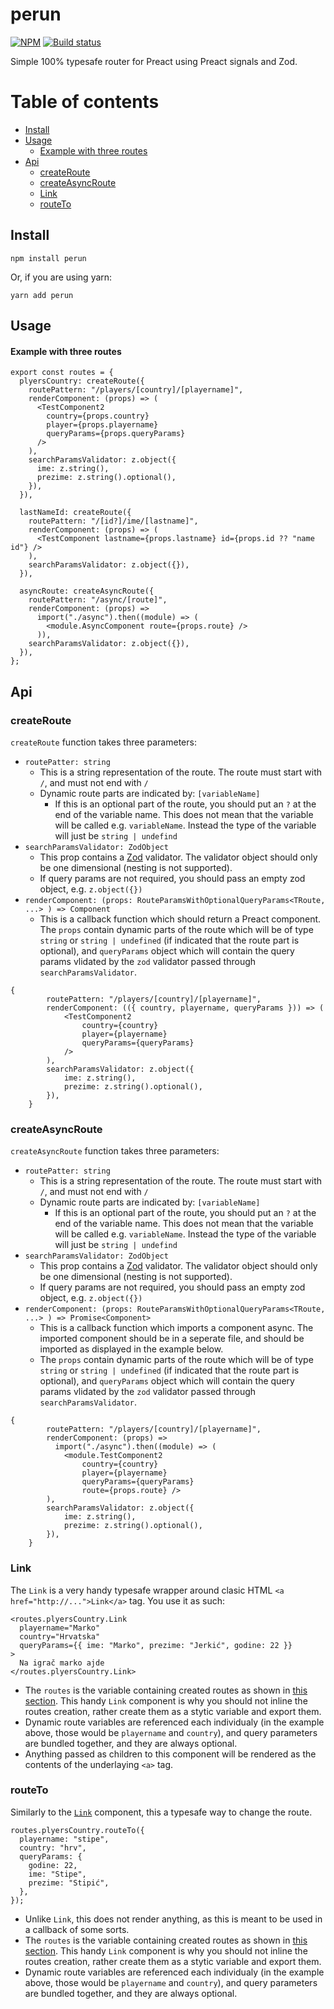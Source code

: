 # perun

[![NPM](https://img.shields.io/npm/v/perun.svg)](https://www.npmjs.com/package/perun)
[![Build status](https://github.com/markojerkic/perun/actions/workflows/npm-publish.yml/badge.svg)](https://github.com/markojerkic/perun/actions/workflows/npm-publish.yml)

Simple 100% typesafe router for Preact using Preact signals and Zod.

# Table of contents

- [Install](#install)
- [Usage](#usage)
  - [Example with three routes](#example-with-three-routes)
- [Api](#api)
  - [createRoute](#createroute)
  - [createAsyncRoute](#createasyncroute)
  - [Link](#link)
  - [routeTo](#routeto)

## Install

```
npm install perun
```

Or, if you are using yarn:

```
yarn add perun
```

## Usage

#### Example with three routes

```tsx
export const routes = {
  plyersCountry: createRoute({
    routePattern: "/players/[country]/[playername]",
    renderComponent: (props) => (
      <TestComponent2
        country={props.country}
        player={props.playername}
        queryParams={props.queryParams}
      />
    ),
    searchParamsValidator: z.object({
      ime: z.string(),
      prezime: z.string().optional(),
    }),
  }),

  lastNameId: createRoute({
    routePattern: "/[id?]/ime/[lastname]",
    renderComponent: (props) => (
      <TestComponent lastname={props.lastname} id={props.id ?? "name id"} />
    ),
    searchParamsValidator: z.object({}),
  }),

  asyncRoute: createAsyncRoute({
    routePattern: "/async/[route]",
    renderComponent: (props) =>
      import("./async").then((module) => (
        <module.AsyncComponent route={props.route} />
      )),
    searchParamsValidator: z.object({}),
  }),
};
```

## Api

### createRoute

`createRoute` function takes three parameters:

- `routePatter: string`
  - This is a string representation of the route. The route must start with `/`, and must not end with `/`
  - Dynamic route parts are indicated by: `[variableName]`
    - If this is an optional part of the route, you should put an `?` at the end of the variable name. This does not mean that the variable will be called e.g. `variableName`. Instead the type of the variable will just be `string | undefind`
- `searchParamsValidator: ZodObject`
  - This prop contains a [Zod](https://github.com/colinhacks/zod) validator. The validator object should only be one dimensional (nesting is not supported).
  - If query params are not required, you should pass an empty zod object, e.g. `z.object({})`
- `renderComponent: (props: RouteParamsWithOptionalQueryParams<TRoute, ...> ) => Component`
  - This is a callback function which should return a Preact component. The `props` contain dynamic parts of the route which will be of type `string` or `string | undefined` (if indicated that the route part is optional), and `queryParams` object which will contain the query params vlidated by the `zod` validator passed through `searchParamsValidator`.

```tsx
{
        routePattern: "/players/[country]/[playername]",
        renderComponent: (({ country, playername, queryParams })) => (
            <TestComponent2
                country={country}
                player={playername}
                queryParams={queryParams}
            />
        ),
        searchParamsValidator: z.object({
            ime: z.string(),
            prezime: z.string().optional(),
        }),
    }
```

### createAsyncRoute

`createAsyncRoute` function takes three parameters:

- `routePatter: string`
  - This is a string representation of the route. The route must start with `/`, and must not end with `/`
  - Dynamic route parts are indicated by: `[variableName]`
    - If this is an optional part of the route, you should put an `?` at the end of the variable name. This does not mean that the variable will be called e.g. `variableName`. Instead the type of the variable will just be `string | undefind`
- `searchParamsValidator: ZodObject`
  - This prop contains a [Zod](https://github.com/colinhacks/zod) validator. The validator object should only be one dimensional (nesting is not supported).
  - If query params are not required, you should pass an empty zod object, e.g. `z.object({})`
- `renderComponent: (props: RouteParamsWithOptionalQueryParams<TRoute, ...> ) => Promise<Component>`
  - This is a callback function which imports a component async. The imported component should be in a seperate file, and should be imported as displayed in the example below.
  - The `props` contain dynamic parts of the route which will be of type `string` or `string | undefined` (if indicated that the route part is optional), and `queryParams` object which will contain the query params vlidated by the `zod` validator passed through `searchParamsValidator`.

```tsx
{
        routePattern: "/players/[country]/[playername]",
        renderComponent: (props) =>
          import("./async").then((module) => (
            <module.TestComponent2
                country={country}
                player={playername}
                queryParams={queryParams}
                route={props.route} />
        ),
        searchParamsValidator: z.object({
            ime: z.string(),
            prezime: z.string().optional(),
        }),
    }
```
### Link

The `Link` is a very handy typesafe wrapper around clasic HTML `<a href="http://...">Link</a>` tag.
You use it as such:
``` tsx
<routes.plyersCountry.Link
  playername="Marko"
  country="Hrvatska"
  queryParams={{ ime: "Marko", prezime: "Jerkić", godine: 22 }}
>
  Na igrač marko ajde
</routes.plyersCountry.Link>
```

- The `routes` is the variable containing created routes as shown in  [this section](#example-with-three-routes). This handy `Link` component is why you should not inline the routes creation, rather create them as a stytic variable and export them.
- Dynamic route variables are referenced each individualy (in the example above, those would be `playername` and `country`), and query parameters are bundled together, and they are always optional.
- Anything passed as children to this component will be rendered as the contents of the underlaying `<a>` tag.

### routeTo
Similarly to the [`Link`](#link) component, this a typesafe way to change the route.

``` tsx
routes.plyersCountry.routeTo({
  playername: "stipe",
  country: "hrv",
  queryParams: {
    godine: 22,
    ime: "Stipe",
    prezime: "Stipić",
  },
});
```
- Unlike `Link`, this does not render anything, as this is meant to be used in a callback of some sorts.
- The `routes` is the variable containing created routes as shown in  [this section](#example-with-three-routes). This handy `Link` component is why you should not inline the routes creation, rather create them as a stytic variable and export them.
- Dynamic route variables are referenced each individualy (in the example above, those would be `playername` and `country`), and query parameters are bundled together, and they are always optional.
